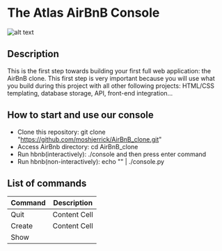 # The Atlas AirBnB Console


![alt text](https://github.com/moshjerrick/atlas-AirBnB_clone/blob/main/Airbnb_Logo_Be%CC%81lo.svg.png)


## Description
This is the first step towards building your first full web application: the AirBnB clone. This first step is very important because you will use what you build during this project with all other following projects: HTML/CSS templating, database storage, API, front-end integration…



## How to start and use our console

* Clone this repository: git clone "https://github.com/moshjerrick/AirBnB_clone.git"
* Access AirBnb directory: cd AirBnB_clone    
* Run hbnb(interactively): ./console and then press enter command
* Run hbnb(non-interactively): echo "<command>" | ./console.py

## List of commands


| Command  | Description |
| ------------- | ------------- |
| Quit  | Content Cell  |
| Create  | Content Cell  |
| Show   |         |
